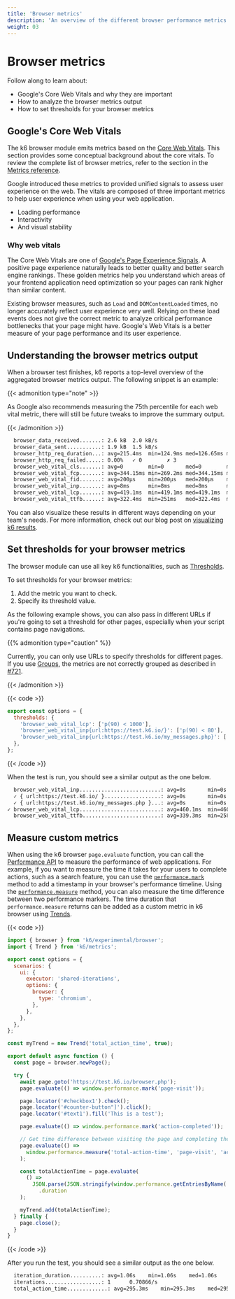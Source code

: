 ```yaml
---
title: 'Browser metrics'
description: 'An overview of the different browser performance metrics that the browser module tracks.'
weight: 03
---
```


# Browser metrics

Follow along to learn about:

- Google's Core Web Vitals and why they are important
- How to analyze the browser metrics output
- How to set thresholds for your browser metrics

## Google's Core Web Vitals

The k6 browser module emits metrics based on the [Core Web Vitals](https://web.dev/vitals/#core-web-vitals).
This section provides some conceptual background about the core vitals.
To review the complete list of browser metrics, refer to the section in the [Metrics reference](https://grafana.com/docs/k6/<K6_VERSION>/using-k6/metrics/reference#browser).

Google introduced these metrics to provided unified signals to assess user experience on the web.
The vitals are composed of three important metrics to help user experience when using your web application.

- Loading performance
- Interactivity
- And visual stability

### Why web vitals

The Core Web Vitals are one of [Google's Page Experience Signals](https://developers.google.com/search/docs/appearance/page-experience). A positive page experience naturally leads to better quality and better search engine rankings. These golden metrics help you understand which areas of your frontend application need optimization so your pages can rank higher than similar content.

Existing browser measures, such as `Load` and `DOMContentLoaded` times, no longer accurately reflect user experience very well.
Relying on these load events does not give the correct metric to analyze critical performance bottlenecks that your page might have. Google's Web Vitals is a better measure of your page performance and its user experience.

## Understanding the browser metrics output

When a browser test finishes, k6 reports a top-level overview of the aggregated browser metrics output.
The following snippet is an example:

{{< admonition type="note" >}}

As Google also recommends measuring the 75th percentile for each web vital metric, there will still be future tweaks to improve the summary output.

{{< /admonition >}}

```bash
  browser_data_received.......: 2.6 kB  2.0 kB/s
  browser_data_sent...........: 1.9 kB  1.5 kB/s
  browser_http_req_duration...: avg=215.4ms  min=124.9ms med=126.65ms max=394.64ms p(90)=341.04ms p(95)=367.84ms
  browser_http_req_failed.....: 0.00%   ✓ 0        ✗ 3
  browser_web_vital_cls.......: avg=0        min=0       med=0        max=0        p(90)=0        p(95)=0
  browser_web_vital_fcp.......: avg=344.15ms min=269.2ms med=344.15ms max=419.1ms  p(90)=404.11ms p(95)=411.6ms
  browser_web_vital_fid.......: avg=200µs    min=200µs   med=200µs    max=200µs    p(90)=200µs    p(95)=200µs
  browser_web_vital_inp.......: avg=8ms      min=8ms     med=8ms      max=8ms      p(90)=8ms      p(95)=8ms
  browser_web_vital_lcp.......: avg=419.1ms  min=419.1ms med=419.1ms  max=419.1ms  p(90)=419.1ms  p(95)=419.1ms
  browser_web_vital_ttfb......: avg=322.4ms  min=251ms   med=322.4ms  max=393.8ms  p(90)=379.52ms p(95)=386.66ms
```

You can also visualize these results in different ways depending on your team's needs. For more information, check out our blog post on [visualizing k6 results](https://k6.io/blog/ways-to-visualize-k6-results/).

## Set thresholds for your browser metrics

The browser module can use all key k6 functionalities, such as [Thresholds](https://grafana.com/docs/k6/<K6_VERSION>/using-k6/thresholds).

To set thresholds for your browser metrics:

1. Add the metric you want to check.
1. Specify its threshold value.

As the following example shows, you can also pass in different URLs if you're going to set a threshold for other pages, especially when your script contains page navigations.

{{% admonition type="caution" %}}

Currently, you can only use URLs to specify thresholds for different pages. If you use [Groups](https://grafana.com/docs/k6/latest/using-k6/tags-and-groups/#groups), the metrics are not correctly grouped as described in [#721](https://github.com/grafana/xk6-browser/issues/721).

{{< /admonition >}}

{{< code >}}

```javascript
export const options = {
  thresholds: {
    'browser_web_vital_lcp': ['p(90) < 1000'],
    'browser_web_vital_inp{url:https://test.k6.io/}': ['p(90) < 80'],
    'browser_web_vital_inp{url:https://test.k6.io/my_messages.php}': ['p(90) < 100'],
  },
};
```

{{< /code >}}

When the test is run, you should see a similar output as the one below.

```bash
  browser_web_vital_inp..........................: avg=0s       min=0s       med=0s       max=0s       p(90)=0s       p(95)=0s
  ✓ { url:https://test.k6.io/ }..................: avg=0s       min=0s       med=0s       max=0s       p(90)=0s       p(95)=0s
  ✓ { url:https://test.k6.io/my_messages.php }...: avg=0s       min=0s       med=0s       max=0s       p(90)=0s       p(95)=0s
✓ browser_web_vital_lcp..........................: avg=460.1ms  min=460.1ms  med=460.1ms  max=460.1ms  p(90)=460.1ms  p(95)=460.1ms
  browser_web_vital_ttfb.........................: avg=339.3ms  min=258.9ms  med=339.3ms  max=419.7ms  p(90)=403.62ms p(95)=411.66ms
```

## Measure custom metrics

When using the k6 browser `page.evaluate` function, you can call the [Performance API](https://developer.mozilla.org/en-US/docs/Web/API/Performance_API) to measure the performance of web applications. For example, if you want to measure the time it takes for your users to complete actions, such as a search feature, you can use the [`performance.mark`](https://developer.mozilla.org/en-US/docs/Web/API/Performance/mark) method to add a timestamp in your browser's performance timeline.
Using the [`performance.measure`](https://developer.mozilla.org/en-US/docs/Web/API/Performance/measure) method, you can also measure the time difference between two performance markers. The time duration that `performance.measure` returns can be added as a custom metric in k6 browser using [Trends](https://grafana.com/docs/k6/latest/javascript-api/k6-metrics/trend/).

{{< code >}}

```javascript
import { browser } from 'k6/experimental/browser';
import { Trend } from 'k6/metrics';

export const options = {
  scenarios: {
    ui: {
      executor: 'shared-iterations',
      options: {
        browser: {
          type: 'chromium',
        },
      },
    },
  },
};

const myTrend = new Trend('total_action_time', true);

export default async function () {
  const page = browser.newPage();

  try {
    await page.goto('https://test.k6.io/browser.php');
    page.evaluate(() => window.performance.mark('page-visit'));

    page.locator('#checkbox1').check();
    page.locator('#counter-button"]').click();
    page.locator('#text1').fill('This is a test');

    page.evaluate(() => window.performance.mark('action-completed'));

    // Get time difference between visiting the page and completing the actions
    page.evaluate(() =>
      window.performance.measure('total-action-time', 'page-visit', 'action-completed')
    );

    const totalActionTime = page.evaluate(
      () =>
        JSON.parse(JSON.stringify(window.performance.getEntriesByName('total-action-time')))[0]
          .duration
    );

    myTrend.add(totalActionTime);
  } finally {
    page.close();
  }
}
```

{{< /code >}}

After you run the test, you should see a similar output as the one below.

```bash
  iteration_duration..........: avg=1.06s    min=1.06s    med=1.06s    max=1.06s    p(90)=1.06s    p(95)=1.06s
  iterations..................: 1      0.70866/s
  total_action_time.............: avg=295.3ms    min=295.3ms    med=295.3ms    max=295.3ms    p(90)=295.3ms    p(95)=295.3ms
```
